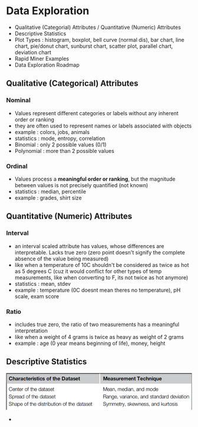 # Data Exploration
- Qualitative (Categorial) Attributes / Quantitative (Numeric) Attributes
- Descriptive Statistics
- Plot Types : histogram, boxplot, bell curve (normal dis), bar chart, line chart, pie/donut chart, sunburst chart, scatter plot, parallel chart, deviation chart
- Rapid Miner Examples
- Data Exploration Roadmap

## Qualitative (Categorical) Attributes
### Nominal
- Values represent different categories or labels without any inherent order or ranking
- they are often used to represent names or labels associated with objects
- example : colors, jobs, animals
- statistics : mode, entropy, correlation
- Binomial : only 2 possible values (0/1)
- Polynomial : more than 2 possible values
### Ordinal
- Values process a **meaningful order or ranking**, but the magnitude between values is not precisely quantified (not known)
- statistics : median, percentile
- example : grades, shirt size
## Quantitative (Numeric) Attributes
### Interval
- an interval scaled attribute has values, whose differences are interpretable. Lacks true zero (zero point doesn't signify the complete absence of the value being measured)
- like when a temperature of 10C shouldn't be considered as twice as hot as 5 degrees C (cuz it would conflict for other types of temp measurements, like when converting to F, its not twice as hot anymore)
- statistics : mean, stdev
- example : temperature (0C doesnt mean theres no temperature), pH scale, exam score
### Ratio
- includes true zero, the ratio of two measurements has a meaningful interpretation
- like when a weight of 4 grams is twice as heavy as weight of 2 grams
- example : age (0 year means beginning of life), money, height
## Descriptive Statistics
<img src="../../pictures/Descriptive-stat.png" alt="Alt text" width="550" height="100"/>

- 

